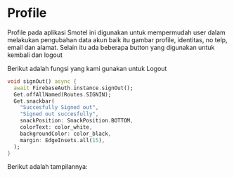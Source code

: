# Profile
Profile pada aplikasi Smotel ini digunakan untuk mempermudah user dalam melakukan pengubahan data akun baik itu gambar profile, identitas, no telp, email dan alamat. Selain itu ada beberapa button yang digunakan untuk kembali dan logout

Berikut adalah fungsi yang kami gunakan untuk Logout
```dart
void signOut() async {
  await FirebaseAuth.instance.signOut();
  Get.offAllNamed(Routes.SIGNIN);
  Get.snackbar(
    "Succesfully Signed out",
    "Signed out succesfully",
    snackPosition: SnackPosition.BOTTOM,
    colorText: color_white,
    backgroundColor: color_black,
    margin: EdgeInsets.all(15),
  );
}
```

Berikut adalah tampilannya:

